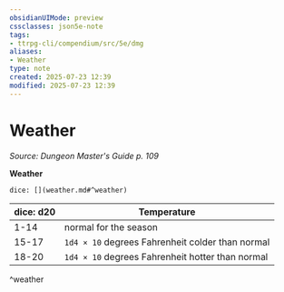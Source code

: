 ```yaml
---
obsidianUIMode: preview
cssclasses: json5e-note
tags:
- ttrpg-cli/compendium/src/5e/dmg
aliases:
- Weather
type: note
created: 2025-07-23 12:39
modified: 2025-07-23 12:39
---
```

# Weather
*Source: Dungeon Master's Guide p. 109* 

**Weather**

`dice: [](weather.md#^weather)`

| dice: d20 | Temperature |
|-----------|-------------|
| 1-14 | normal for the season |
| 15-17 | `1d4 × 10` degrees Fahrenheit colder than normal |
| 18-20 | `1d4 × 10` degrees Fahrenheit hotter than normal |
^weather